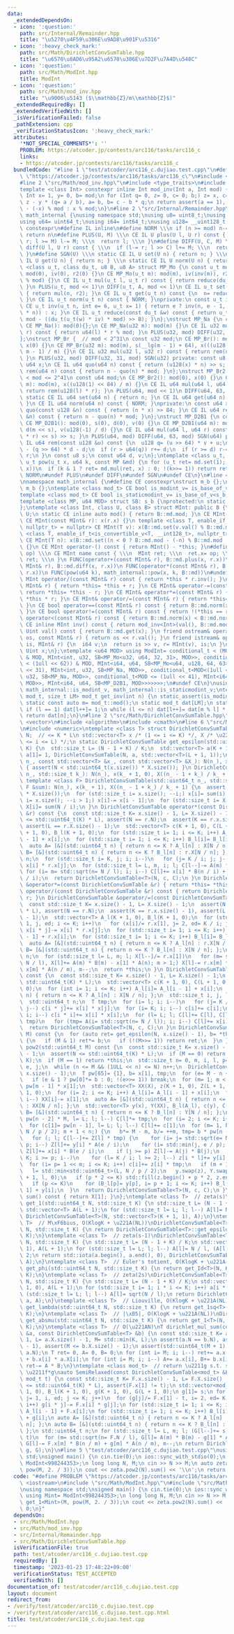 ```yaml
---
data:
  _extendedDependsOn:
  - icon: ':question:'
    path: src/Internal/Remainder.hpp
    title: "\u5270\u4F59\u306E\u9AD8\u901F\u5316"
  - icon: ':heavy_check_mark:'
    path: src/Math/DirichletConvSumTable.hpp
    title: "\u6570\u8AD6\u95A2\u6570\u306E\u7D2F\u7A4D\u548C"
  - icon: ':question:'
    path: src/Math/ModInt.hpp
    title: ModInt
  - icon: ':question:'
    path: src/Math/mod_inv.hpp
    title: "\u9006\u5143 ($\\mathbb{Z}/m\\mathbb{Z}$)"
  _extendedRequiredBy: []
  _extendedVerifiedWith: []
  _isVerificationFailed: false
  _pathExtension: cpp
  _verificationStatusIcon: ':heavy_check_mark:'
  attributes:
    '*NOT_SPECIAL_COMMENTS*': ''
    PROBLEM: https://atcoder.jp/contests/arc116/tasks/arc116_c
    links:
    - https://atcoder.jp/contests/arc116/tasks/arc116_c
  bundledCode: "#line 1 \"test/atcoder/arc116_c.dujiao.test.cpp\"\n#define PROBLEM\
    \ \"https://atcoder.jp/contests/arc116/tasks/arc116_c\"\n#include <iostream>\n\
    #line 2 \"src/Math/mod_inv.hpp\"\n#include <type_traits>\n#include <cassert>\n\
    template <class Int> constexpr inline Int mod_inv(Int a, Int mod) {\n static_assert(std::is_signed_v<Int>);\n\
    \ Int x= 1, y= 0, b= mod;\n for (Int q= 0, z= 0, c= 0; b;) z= x, c= a, x= y, y=\
    \ z - y * (q= a / b), a= b, b= c - b * q;\n return assert(a == 1), x < 0 ? mod\
    \ - (-x) % mod : x % mod;\n}\n#line 2 \"src/Internal/Remainder.hpp\"\nnamespace\
    \ math_internal {\nusing namespace std;\nusing u8= uint8_t;\nusing u32= uint32_t;\n\
    using u64= uint64_t;\nusing i64= int64_t;\nusing u128= __uint128_t;\n#define CE\
    \ constexpr\n#define IL inline\n#define NORM \\\n if (n >= mod) n-= mod; \\\n\
    \ return n\n#define PLUS(U, M) \\\n CE IL U plus(U l, U r) const { \\\n  if (l+=\
    \ r; l >= M) l-= M; \\\n  return l; \\\n }\n#define DIFF(U, C, M) \\\n CE IL U\
    \ diff(U l, U r) const { \\\n  if (l-= r; l >> C) l+= M; \\\n  return l; \\\n\
    \ }\n#define SGN(U) \\\n static CE IL U set(U n) { return n; } \\\n static CE\
    \ IL U get(U n) { return n; } \\\n static CE IL U norm(U n) { return n; }\ntemplate\
    \ <class u_t, class du_t, u8 B, u8 A> struct MP_Mo {\n const u_t mod;\n CE MP_Mo():\
    \ mod(0), iv(0), r2(0) {}\n CE MP_Mo(u_t m): mod(m), iv(inv(m)), r2(-du_t(mod)\
    \ % mod) {}\n CE IL u_t mul(u_t l, u_t r) const { return reduce(du_t(l) * r);\
    \ }\n PLUS(u_t, mod << 1)\n DIFF(u_t, A, mod << 1)\n CE IL u_t set(u_t n) const\
    \ { return mul(n, r2); }\n CE IL u_t get(u_t n) const {\n  n= reduce(n);\n  NORM;\n\
    \ }\n CE IL u_t norm(u_t n) const { NORM; }\nprivate:\n const u_t iv, r2;\n static\
    \ CE u_t inv(u_t n, int e= 6, u_t x= 1) { return e ? inv(n, e - 1, x * (2 - x\
    \ * n)) : x; }\n CE IL u_t reduce(const du_t &w) const { return u_t(w >> B) +\
    \ mod - ((du_t(u_t(w) * iv) * mod) >> B); }\n};\nstruct MP_Na {\n const u32 mod;\n\
    \ CE MP_Na(): mod(0){};\n CE MP_Na(u32 m): mod(m) {}\n CE IL u32 mul(u32 l, u32\
    \ r) const { return u64(l) * r % mod; }\n PLUS(u32, mod) DIFF(u32, 31, mod) SGN(u32)\n\
    };\nstruct MP_Br {  // mod < 2^31\n const u32 mod;\n CE MP_Br(): mod(0), s(0),\
    \ x(0) {}\n CE MP_Br(u32 m): mod(m), s(__lg(m - 1) + 64), x(((u128(1) << s) +\
    \ m - 1) / m) {}\n CE IL u32 mul(u32 l, u32 r) const { return rem(u64(l) * r);\
    \ }\n PLUS(u32, mod) DIFF(u32, 31, mod) SGN(u32) private: const u8 s;\n const\
    \ u64 x;\n CE IL u64 quo(u64 n) const { return (u128(x) * n) >> s; }\n CE IL u32\
    \ rem(u64 n) const { return n - quo(n) * mod; }\n};\nstruct MP_Br2 {  // 2^20\
    \ < mod <= 2^41\n const u64 mod;\n CE MP_Br2(): mod(0), x(0) {}\n CE MP_Br2(u64\
    \ m): mod(m), x((u128(1) << 84) / m) {}\n CE IL u64 mul(u64 l, u64 r) const {\
    \ return rem(u128(l) * r); }\n PLUS(u64, mod << 1)\n DIFF(u64, 63, mod << 1)\n\
    \ static CE IL u64 set(u64 n) { return n; }\n CE IL u64 get(u64 n) const { NORM;\
    \ }\n CE IL u64 norm(u64 n) const { NORM; }\nprivate:\n const u64 x;\n CE IL u128\
    \ quo(const u128 &n) const { return (n * x) >> 84; }\n CE IL u64 rem(const u128\
    \ &n) const { return n - quo(n) * mod; }\n};\nstruct MP_D2B1 {\n const u64 mod;\n\
    \ CE MP_D2B1(): mod(0), s(0), d(0), v(0) {}\n CE MP_D2B1(u64 m): mod(m), s(__builtin_clzll(m)),\
    \ d(m << s), v(u128(-1) / d) {}\n CE IL u64 mul(u64 l, u64 r) const { return rem((u128(l)\
    \ * r) << s) >> s; }\n PLUS(u64, mod) DIFF(u64, 63, mod) SGN(u64) private: CE\
    \ IL u64 rem(const u128 &u) const {\n  u128 q= (u >> 64) * v + u;\n  u64 r= u64(u)\
    \ - (q >> 64) * d - d;\n  if (r > u64(q)) r+= d;\n  if (r >= d) r-= d;\n  return\
    \ r;\n }\n const u8 s;\n const u64 d, v;\n};\ntemplate <class u_t, class MP> CE\
    \ u_t pow(u_t x, u64 k, const MP &md) {\n for (u_t ret= md.set(1);; x= md.mul(x,\
    \ x))\n  if (k & 1 ? ret= md.mul(ret, x) : 0; !(k>>= 1)) return ret;\n}\n#undef\
    \ NORM\n#undef PLUS\n#undef DIFF\n#undef SGN\n#undef CE\n}\n#line 4 \"src/Math/ModInt.hpp\"\
    \nnamespace math_internal {\n#define CE constexpr\nstruct m_b {};\nstruct s_b:\
    \ m_b {};\ntemplate <class mod_t> CE bool is_modint_v= is_base_of_v<m_b, mod_t>;\n\
    template <class mod_t> CE bool is_staticmodint_v= is_base_of_v<s_b, mod_t>;\n\
    template <class MP, u64 MOD> struct SB: s_b {\nprotected:\n static CE MP md= MP(MOD);\n\
    };\ntemplate <class Int, class U, class B> struct MInt: public B {\n using Uint=\
    \ U;\n static CE inline auto mod() { return B::md.mod; }\n CE MInt(): x(0) {}\n\
    \ CE MInt(const MInt& r): x(r.x) {}\n template <class T, enable_if_t<is_modint_v<T>,\
    \ nullptr_t> = nullptr> CE MInt(T v): x(B::md.set(v.val() % B::md.mod)) {}\n template\
    \ <class T, enable_if_t<is_convertible_v<T, __int128_t>, nullptr_t> = nullptr>\
    \ CE MInt(T n): x(B::md.set((n < 0 ? B::md.mod - (-n) % B::md.mod : n % B::md.mod)))\
    \ {}\n CE MInt operator-() const { return MInt() - *this; }\n#define FUNC(name,\
    \ op) \\\n CE MInt name const { \\\n  MInt ret; \\\n  ret.x= op; \\\n  return\
    \ ret; \\\n }\n FUNC(operator+(const MInt& r), B::md.plus(x, r.x))\n FUNC(operator-(const\
    \ MInt& r), B::md.diff(x, r.x))\n FUNC(operator*(const MInt& r), B::md.mul(x,\
    \ r.x))\n FUNC(pow(u64 k), math_internal::pow(x, k, B::md))\n#undef FUNC\n CE\
    \ MInt operator/(const MInt& r) const { return *this * r.inv(); }\n CE MInt& operator+=(const\
    \ MInt& r) { return *this= *this + r; }\n CE MInt& operator-=(const MInt& r) {\
    \ return *this= *this - r; }\n CE MInt& operator*=(const MInt& r) { return *this=\
    \ *this * r; }\n CE MInt& operator/=(const MInt& r) { return *this= *this / r;\
    \ }\n CE bool operator==(const MInt& r) const { return B::md.norm(x) == B::md.norm(r.x);\
    \ }\n CE bool operator!=(const MInt& r) const { return !(*this == r); }\n CE bool\
    \ operator<(const MInt& r) const { return B::md.norm(x) < B::md.norm(r.x); }\n\
    \ CE inline MInt inv() const { return mod_inv<Int>(val(), B::md.mod); }\n CE inline\
    \ Uint val() const { return B::md.get(x); }\n friend ostream& operator<<(ostream&\
    \ os, const MInt& r) { return os << r.val(); }\n friend istream& operator>>(istream&\
    \ is, MInt& r) {\n  i64 v;\n  return is >> v, r= MInt(v), is;\n }\nprivate:\n\
    \ Uint x;\n};\ntemplate <u64 MOD> using ModInt= conditional_t < (MOD < (1 << 30))\
    \ & MOD, MInt<int, u32, SB<MP_Mo<u32, u64, 32, 31>, MOD>>, conditional_t < (MOD\
    \ < (1ull << 62)) & MOD, MInt<i64, u64, SB<MP_Mo<u64, u128, 64, 63>, MOD>>, conditional_t<MOD<(1u\
    \ << 31), MInt<int, u32, SB<MP_Na, MOD>>, conditional_t<MOD<(1ull << 32), MInt<i64,\
    \ u32, SB<MP_Na, MOD>>, conditional_t<MOD <= (1ull << 41), MInt<i64, u64, SB<MP_Br2,\
    \ MOD>>, MInt<i64, u64, SB<MP_D2B1, MOD>>>>>>>;\n#undef CE\n}\nusing math_internal::ModInt,\
    \ math_internal::is_modint_v, math_internal::is_staticmodint_v;\ntemplate <class\
    \ mod_t, size_t LM> mod_t get_inv(int n) {\n static_assert(is_modint_v<mod_t>);\n\
    \ static const auto m= mod_t::mod();\n static mod_t dat[LM];\n static int l= 1;\n\
    \ if (l == 1) dat[l++]= 1;\n while (l <= n) dat[l++]= dat[m % l] * (m - m / l);\n\
    \ return dat[n];\n}\n#line 2 \"src/Math/DirichletConvSumTable.hpp\"\n#include\
    \ <vector>\n#include <algorithm>\n#include <cmath>\n#line 6 \"src/Math/DirichletConvSumTable.hpp\"\
    \n#include <numeric>\ntemplate <class T> struct DirichletConvSumTable {\n std::uint64_t\
    \ N;  // <= K * L\n std::vector<T> x /* (1 <= i <= K) */, X /* \u2211^{N/i} (1\
    \ <= i <= L) */;\n static DirichletConvSumTable get_epsilon(std::uint64_t N, std::size_t\
    \ K) {\n  std::size_t L= (N - 1 + K) / K;\n  std::vector<T> a(K + 1, 0);\n  return\
    \ a[1]= 1, DirichletConvSumTable(N, a, std::vector<T>(L + 1, 1));\n }\n DirichletConvSumTable(std::uint64_t\
    \ n_, const std::vector<T> &x_, const std::vector<T> &X_): N(n_), x(x_), X(X_)\
    \ { assert(N < std::uint64_t(x.size()) * X.size()); }\n DirichletConvSumTable(std::uint64_t\
    \ n_, std::size_t k_): N(n_), x(k_ + 1, 0), X((n_ - 1 + k_) / k_ + 1, 0) {}\n\
    \ template <class F> DirichletConvSumTable(std::uint64_t n_, std::size_t k_, const\
    \ F &sum): N(n_), x(k_ + 1), X((n_ - 1 + k_) / k_ + 1) {\n  assert(N < std::uint64_t(x.size())\
    \ * X.size());\n  for (std::size_t i= x.size(); --i;) x[i]= sum(i);\n  for (std::size_t\
    \ i= x.size(); --i > 1;) x[i]-= x[i - 1];\n  for (std::size_t i= X.size(); --i;)\
    \ X[i]= sum(N / i);\n }\n DirichletConvSumTable operator*(const DirichletConvSumTable\
    \ &r) const {\n  const std::size_t K= x.size() - 1, L= X.size() - 1;\n  assert(N\
    \ <= std::uint64_t(K) * L), assert(N == r.N);\n  assert(K == r.x.size() - 1),\
    \ assert(L == r.X.size() - 1);\n  std::vector<T> c(K + 1, 0), C(L + 1, 0), A_l(K\
    \ + 1, 0), B_l(K + 1, 0);\n  for (std::size_t i= 1; i <= K; i++) A_l[i]= A_l[i\
    \ - 1] + x[i];\n  for (std::size_t i= 1; i <= K; i++) B_l[i]= B_l[i - 1] + r.x[i];\n\
    \  auto A= [&](std::uint64_t n) { return n <= K ? A_l[n] : X[N / n]; };\n  auto\
    \ B= [&](std::uint64_t n) { return n <= K ? B_l[n] : r.X[N / n]; };\n  std::uint64_t\
    \ n;\n  for (std::size_t i= K, j; i; i--)\n   for (j= K / i; j; j--) c[i * j]+=\
    \ x[i] * r.x[j];\n  for (std::size_t l= L, m, i; l; C[l--]-= A(m) * B(m))\n  \
    \ for (i= m= std::sqrt(n= N / l); i; i--) C[l]+= x[i] * B(n / i) + r.x[i] * A(n\
    \ / i);\n  return DirichletConvSumTable<T>(N, c, C);\n }\n DirichletConvSumTable\
    \ &operator*=(const DirichletConvSumTable &r) { return *this= *this * r; }\n DirichletConvSumTable\
    \ operator/(const DirichletConvSumTable &r) const { return DirichletConvSumTable(*this)/=\
    \ r; }\n DirichletConvSumTable &operator/=(const DirichletConvSumTable &r) {\n\
    \  const std::size_t K= x.size() - 1, L= X.size() - 1;\n  assert(N <= std::uint64_t(K)\
    \ * L), assert(N == r.N);\n  assert(K == r.x.size() - 1), assert(L == r.X.size()\
    \ - 1);\n  std::vector<T> A_l(K + 1, 0), B_l(K + 1, 0);\n  for (std::size_t i=\
    \ 1, j, ed; i <= K; i++)\n   for (x[i]/= r.x[1], j= 2, ed= K / i; j <= ed; j++)\
    \ x[i * j]-= x[i] * r.x[j];\n  for (std::size_t i= 1; i <= K; i++) A_l[i]= A_l[i\
    \ - 1] + r.x[i];\n  for (std::size_t i= 1; i <= K; i++) B_l[i]= B_l[i - 1] + x[i];\n\
    \  auto A= [&](std::uint64_t n) { return n <= K ? A_l[n] : r.X[N / n]; };\n  auto\
    \ B= [&](std::uint64_t n) { return n <= K ? B_l[n] : X[N / n]; };\n  std::uint64_t\
    \ n;\n  for (std::size_t l= L, m; l; X[l--]/= r.x[1])\n   for (m= std::sqrt(n=\
    \ N / l), X[l]+= A(m) * B(m) - x[1] * A(n); m > 1;) X[l]-= r.x[m] * B(n / m) +\
    \ x[m] * A(n / m), m--;\n  return *this;\n }\n DirichletConvSumTable square()\
    \ const {\n  const std::size_t K= x.size() - 1, L= X.size() - 1;\n  assert(N <=\
    \ std::uint64_t(K) * L);\n  std::vector<T> c(K + 1, 0), C(L + 1, 0), A_l(K + 1,\
    \ 0);\n  for (int i= 1; i <= K; i++) A_l[i]= A_l[i - 1] + x[i];\n  auto A= [&](std::uint64_t\
    \ n) { return n <= K ? A_l[n] : X[N / n]; };\n  std::size_t i, j, l= std::sqrt(K);\n\
    \  std::uint64_t n;\n  T tmp;\n  for (i= l; i; i--)\n   for (j= K / i; j > i;\
    \ j--) c[i * j]+= x[i] * x[j];\n  for (i= K; i; i--) c[i]+= c[i];\n  for (i= l;\
    \ i; i--) c[i * i]+= x[i] * x[i];\n  for (l= L; l; C[l]+= C[l], C[l--]-= tmp *\
    \ tmp)\n   for (tmp= A(i= std::sqrt(n= N / l)); i; i--) C[l]+= x[i] * A(n / i);\n\
    \  return DirichletConvSumTable<T>(N, c, C);\n }\n DirichletConvSumTable pow1(std::uint64_t\
    \ M) const {\n  for (auto ret= get_epsilon(N, x.size() - 1), b= *this;; b= b.square())\
    \ {\n   if (M & 1) ret*= b;\n   if (!(M>>= 1)) return ret;\n  }\n }\n DirichletConvSumTable\
    \ pow2(std::uint64_t M) const {\n  const std::size_t K= x.size() - 1, L= X.size()\
    \ - 1;\n  assert(N <= std::uint64_t(K) * L);\n  if (M == 0) return get_epsilon(N,\
    \ K);\n  if (M == 1) return *this;\n  std::size_t n= 0, m, i, l, p= 2;\n  std::uint64_t\
    \ e, j;\n  while (n <= M && (1ULL << n) <= N) n++;\n  DirichletConvSumTable ret(N,\
    \ x.size() - 1);\n  T pw[65]= {1}, b= x[1], tmp;\n  for (e= M - n + 1;; b*= b)\n\
    \   if (e & 1 ? pw[0]*= b : 0; !(e>>= 1)) break;\n  for (m= 1; m < n; m++) pw[m]=\
    \ pw[m - 1] * x[1];\n  std::vector<T> XX(X), z(K + 1, 0), Z(L + 1, 0), A_l(K +\
    \ 1, 0);\n  for (i= 2; i <= K; i++) A_l[i]= A_l[i - 1] + x[i];\n  for (i= L; i;\
    \ i--) XX[i]-= x[1];\n  auto A= [&](std::uint64_t n) { return n <= K ? A_l[n]\
    \ : XX[N / n]; };\n  std::vector<T> y(x), Y(XX), B_l(A_l), c(y), C(Y);\n  auto\
    \ B= [&](std::uint64_t n) { return n <= K ? B_l[n] : Y[N / n]; };\n  for (tmp=\
    \ pw[n - 2] * M, l= L; l; l--) C[l]*= tmp;\n  for (i= 2; i <= K; i++) c[i]*= tmp;\n\
    \  for (c[1]= pw[n - 1], l= L; l; l--) C[l]+= c[1];\n  for (m= 1, b= M, l= std::min<std::uint64_t>(L,\
    \ N / p / 2); m + 1 < n;) {\n   b*= M - m, b/= ++m, tmp= b * pw[n - 1 - m];\n\
    \   for (; l; C[l--]+= Z[l] * tmp) {\n    for (i= j= std::sqrt(e= N / l); i >=\
    \ p; i--) Z[l]+= y[i] * A(e / i);\n    for (i= std::min(j, e / p); i >= 2; i--)\
    \ Z[l]+= x[i] * B(e / i);\n    if (j >= p) Z[l]-= A(j) * B(j);\n   }\n   for (i=\
    \ K; i >= p; i--)\n    for (l= K / i; l >= 2; l--) z[i * l]+= y[i] * x[l];\n \
    \  for (i= p= 1 << m; i <= K; i++) c[i]+= z[i] * tmp;\n   if (m + 1 == n) break;\n\
    \   l= std::min<std::uint64_t>(L, N / p / 2);\n   y.swap(z), Y.swap(Z), std::fill_n(Z.begin()\
    \ + 1, l, 0);\n   if (p * 2 <= K) std::fill(z.begin() + p * 2, z.end(), 0);\n\
    \   if (p <= K)\n    for (B_l[p]= y[p], i= p + 1; i <= K; i++) B_l[i]= B_l[i -\
    \ 1] + y[i];\n  }\n  return DirichletConvSumTable<T>(N, c, C);\n }\n inline T\
    \ sum() const { return X[1]; }\n};\ntemplate <class T>  // zeta(s)\nDirichletConvSumTable<T>\
    \ get_1(std::uint64_t N, std::size_t K) {\n std::size_t L= (N - 1 + K) / K;\n\
    \ std::vector<T> A(L + 1);\n for (std::size_t l= L; l; l--) A[l]= N / l;\n return\
    \ DirichletConvSumTable<T>(N, std::vector<T>(K + 1, 1), A);\n}\ntemplate <class\
    \ T>  // M\xF6bius, O(KlogK + \u221A(NL))\nDirichletConvSumTable<T> get_mu(std::uint64_t\
    \ N, std::size_t K) {\n return DirichletConvSumTable<T>::get_epsilon(N, K) / get_1<T>(N,\
    \ K);\n}\ntemplate <class T>  // zeta(s-1)\nDirichletConvSumTable<T> get_Id(std::uint64_t\
    \ N, std::size_t K) {\n std::size_t L= (N - 1 + K) / K;\n std::vector<T> a(K +\
    \ 1), A(L + 1);\n for (std::size_t l= L; l; l--) A[l]= N / l, (A[l]*= A[l] + 1)/=\
    \ 2;\n return std::iota(a.begin(), a.end(), 0), DirichletConvSumTable<T>(N, a,\
    \ A);\n}\ntemplate <class T>  // Euler's totient, O(KlogK + \u221A(NL))\nDirichletConvSumTable<T>\
    \ get_phi(std::uint64_t N, std::size_t K) {\n return get_Id<T>(N, K) / get_1<T>(N,\
    \ K);\n}\ntemplate <class T>  // zeta(2s)\nDirichletConvSumTable<T> get_1sq(std::uint64_t\
    \ N, std::size_t K) {\n std::size_t L= (N - 1 + K) / K;\n std::vector<T> a(K +\
    \ 1, 0), A(L + 1);\n for (std::size_t i= 1; i * i <= K; i++) a[i * i]= 1;\n for\
    \ (std::size_t l= L; l; l--) A[l]= sqrt(N / l);\n return DirichletConvSumTable<T>(N,\
    \ a, A);\n}\ntemplate <class T>  // Liouville, O(KlogK + \u221A(NL))\nDirichletConvSumTable<T>\
    \ get_lambda(std::uint64_t N, std::size_t K) {\n return get_1sq<T>(N, K) / get_1<T>(N,\
    \ K);\n}\ntemplate <class T>  // |\xB5|, O(KlogK + \u221A(NL))\nDirichletConvSumTable<T>\
    \ get_absmu(std::uint64_t N, std::size_t K) {\n return get_1<T>(N, K) / get_1sq<T>(N,\
    \ K);\n}\ntemplate <class T>  // O(\u221AN)\nT dirichlet_mul_sum(const DirichletConvSumTable<T>\
    \ &a, const DirichletConvSumTable<T> &b) {\n const std::size_t K= a.x.size() -\
    \ 1, L= a.X.size() - 1, M= std::min(K, L);\n assert(a.N == b.N), assert(M <= b.x.size()\
    \ - 1), assert(M <= b.X.size() - 1);\n assert(std::uint64_t(M + 1) * (M + 1) >\
    \ a.N);\n T ret= 0, A= 0, B= 0;\n for (int i= M; i; i--) ret+= a.x[i] * b.X[i]\
    \ + b.x[i] * a.X[i];\n for (int i= M; i; i--) A+= a.x[i], B+= b.x[i];\n return\
    \ ret-= A * B;\n}\ntemplate <class mod_t>  // return \u2211g s.t. s+t\u2211g =\
    \ \u2211f*g\nauto SemiRelaxed(const DirichletConvSumTable<mod_t> &F, mod_t s,\
    \ mod_t t) {\n const std::size_t K= F.x.size() - 1, L= F.X.size() - 1;\n assert(F.N\
    \ <= std::uint64_t(K) * L), assert(F.x[1] != t);\n std::vector<mod_t> A_l(K +\
    \ 1, 0), B_l(K + 1, 0), g(K + 1, 0), G(L + 1, 0);\n g[1]= s;\n for (std::size_t\
    \ j= 1, i, ed; j <= K; j++)\n  for (g[j]/= F.x[1] - t, i= 2, ed= K / j; i <= ed;\
    \ i++) g[i * j]-= F.x[i] * g[j];\n for (std::size_t i= 1; i <= K; i++) A_l[i]=\
    \ A_l[i - 1] + F.x[i];\n for (std::size_t i= 1; i <= K; i++) B_l[i]= B_l[i - 1]\
    \ + g[i];\n auto A= [&](std::uint64_t n) { return n <= K ? A_l[n] : F.X[F.N /\
    \ n]; };\n auto B= [&](std::uint64_t n) { return n <= K ? B_l[n] : G[F.N / n];\
    \ };\n std::uint64_t n;\n for (std::size_t l= L, m; l; (G[l--]+= s)/= F.x[1] -\
    \ t)\n  for (m= std::sqrt(n= F.N / l), G[l]= A(m) * B(m) - g[1] * A(n); m > 1;)\
    \ G[l]-= F.x[m] * B(n / m) + g[m] * A(n / m), m--;\n return DirichletConvSumTable<mod_t>(F.N,\
    \ g, G);\n}\n#line 5 \"test/atcoder/arc116_c.dujiao.test.cpp\"\nusing namespace\
    \ std;\nsigned main() {\n cin.tie(0);\n ios::sync_with_stdio(0);\n using Mint=\
    \ ModInt<998244353>;\n long long N, M;\n cin >> N >> M;\n auto zeta= get_1<Mint>(M,\
    \ pow(M, 2. / 3));\n cout << zeta.pow2(N).sum() << '\\n';\n return 0;\n}\n"
  code: "#define PROBLEM \"https://atcoder.jp/contests/arc116/tasks/arc116_c\"\n#include\
    \ <iostream>\n#include \"src/Math/ModInt.hpp\"\n#include \"src/Math/DirichletConvSumTable.hpp\"\
    \nusing namespace std;\nsigned main() {\n cin.tie(0);\n ios::sync_with_stdio(0);\n\
    \ using Mint= ModInt<998244353>;\n long long N, M;\n cin >> N >> M;\n auto zeta=\
    \ get_1<Mint>(M, pow(M, 2. / 3));\n cout << zeta.pow2(N).sum() << '\\n';\n return\
    \ 0;\n}"
  dependsOn:
  - src/Math/ModInt.hpp
  - src/Math/mod_inv.hpp
  - src/Internal/Remainder.hpp
  - src/Math/DirichletConvSumTable.hpp
  isVerificationFile: true
  path: test/atcoder/arc116_c.dujiao.test.cpp
  requiredBy: []
  timestamp: '2023-01-23 17:48:22+09:00'
  verificationStatus: TEST_ACCEPTED
  verifiedWith: []
documentation_of: test/atcoder/arc116_c.dujiao.test.cpp
layout: document
redirect_from:
- /verify/test/atcoder/arc116_c.dujiao.test.cpp
- /verify/test/atcoder/arc116_c.dujiao.test.cpp.html
title: test/atcoder/arc116_c.dujiao.test.cpp
---
```

